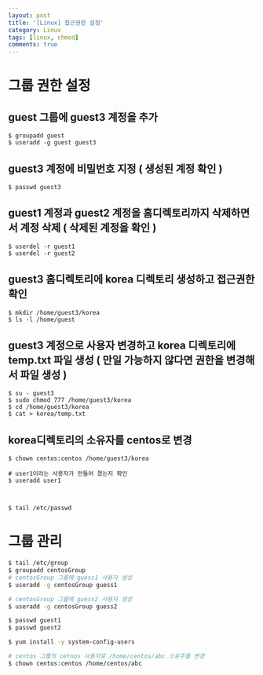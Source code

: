 ```yaml
---
layout: post
title: '[Linux] 접근권한 설정'
category: Linux
tags: [linux, chmod]
comments: true
---
```


# 그룹 권한 설정

## guest 그룹에 guest3 계정을 추가

~~~shell
$ groupadd guest
$ useradd -g guest guest3
~~~


## guest3 계정에 비밀번호 지정 ( 생성된 계정 확인 )

~~~shell
$ passwd guest3
~~~


## guest1 계정과 guest2 계정을 홈디렉토리까지 삭제하면서 계정 삭제 ( 삭제된 계정을 확인 )

~~~shell
$ userdel -r guest1
$ userdel -r guest2
~~~

## guest3 홈디렉토리에 korea 디렉토리 생성하고 접근권한 확인

~~~shell
$ mkdir /home/guest3/korea
$ ls -l /home/guest
~~~



## guest3 계정으로 사용자 변경하고 korea 디렉토리에 temp.txt 파일 생성 ( 만일 가능하지 않다면 권한을 변경해서 파일 생성 )

~~~shell
$ su - guest3
$ sudo chmod 777 /home/guest3/korea
$ cd /home/guest3/korea
$ cat > korea/temp.txt
~~~


## korea디렉토리의 소유자를 centos로 변경

~~~shell
$ chown centos:centos /home/guest3/korea

# user1이라는 사용자가 만들어 졌는지 확인
$ useradd user1



$ tail /etc/passwd
~~~


# 그룹 관리

~~~sh
$ tail /etc/group
$ groupadd centosGroup
# centosGroup 그룹에 guess1 사용자 생성
$ useradd -g centosGroup guess1

# centosGroup 그룹에 guess2 사용자 생성
$ useradd -g centosGroup guess2

$ passwd guest1
$ passwd guest2

$ yum install -y system-config-users

# centos 그룹의 cetnos 사용자로 /home/centos/abc 소유주를 변경
$ chown centos:centos /home/centos/abc
~~~
